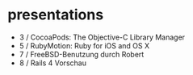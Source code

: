 presentations
=============

* 3 / CocoaPods: The Objective-C Library Manager
* 5 / RubyMotion: Ruby for iOS and OS X
* 7 / FreeBSD-Benutzung durch Robert
* 8 / Rails 4 Vorschau
